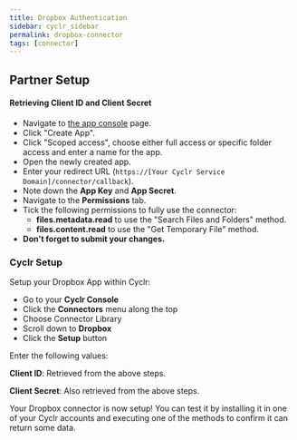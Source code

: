 ```yaml
---
title: Dropbox Authentication
sidebar: cyclr_sidebar
permalink: dropbox-connector
tags: [connector]
---
```


## Partner Setup

#### Retrieving Client ID and Client Secret
* Navigate to [the app console](https://www.dropbox.com/developers/apps) page.
* Click "Create App".
* Click "Scoped access", choose either full access or specific folder access and enter a name for the app.
* Open the newly created app.
* Enter your redirect URL (`https://[Your Cyclr Service Domain]/connector/callback`).
* Note down the **App Key** and **App Secret**.
* Navigate to the **Permissions** tab.
* Tick the following permissions to fully use the connector:
  * **files.metadata.read** to use the "Search Files and Folders" method.
  * **files.content.read** to use the "Get Temporary File" method.
* **Don't forget to submit your changes.**

### Cyclr Setup

Setup your Dropbox App within Cyclr:

*   Go to your **Cyclr Console**
*   Click the **Connectors** menu along the top
*   Choose Connector Library
*   Scroll down to **Dropbox**
*   Click the **Setup** button

Enter the following values:

**Client ID**: Retrieved from the above steps.

**Client Secret**: Also retrieved from the above steps.


Your Dropbox connector is now setup! You can test it by installing it in one of your Cyclr accounts and executing one of the methods to confirm it can return some data.
